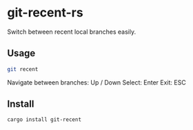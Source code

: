 # git-recent-rs

Switch between recent local branches easily.

## Usage

```bash
git recent
```

Navigate between branches: Up / Down
Select: Enter
Exit: ESC

## Install
```bash
cargo install git-recent
```
